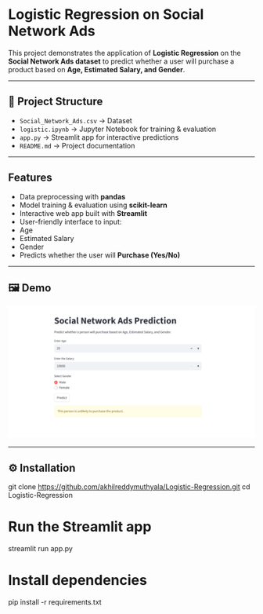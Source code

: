 #  Logistic Regression on Social Network Ads  

This project demonstrates the application of **Logistic Regression** on the **Social Network Ads dataset** to predict whether a user will purchase a product based on **Age, Estimated Salary, and Gender**.  

---

## 📂 Project Structure  
- `Social_Network_Ads.csv` → Dataset  
- `logistic.ipynb` → Jupyter Notebook for training & evaluation  
- `app.py` → Streamlit app for interactive predictions  
- `README.md` → Project documentation  

---

##  Features  
-  Data preprocessing with **pandas**  
-  Model training & evaluation using **scikit-learn**  
-  Interactive web app built with **Streamlit**  
-  User-friendly interface to input:  
  - Age  
  - Estimated Salary  
  - Gender  
-  Predicts whether the user will **Purchase (Yes/No)**  

---

## 🖼️ Demo  
![App Screenshot](image_output.png)  

---

## ⚙️ Installation  
git clone https://github.com/akhilreddymuthyala/Logistic-Regression.git
cd Logistic-Regression


# Run the Streamlit app
streamlit run app.py


# Install dependencies
pip install -r requirements.txt
